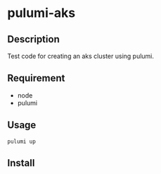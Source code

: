 # pulumi-aks

## Description

Test code for creating an aks cluster using pulumi.

## Requirement

- node
- pulumi


## Usage

`pulumi up`

## Install





